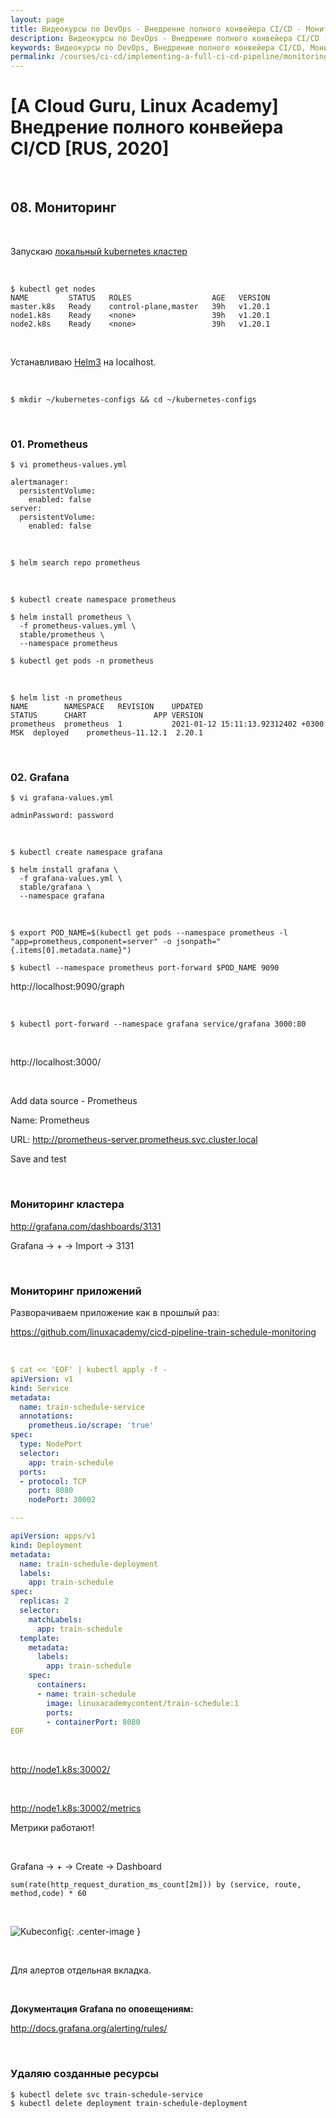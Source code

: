 ```yaml
---
layout: page
title: Видеокурсы по DevOps - Внедрение полного конвейера CI/CD - Мониторинг
description: Видеокурсы по DevOps - Внедрение полного конвейера CI/CD - Мониторинг
keywords: Видеокурсы по DevOps, Внедрение полного конвейера CI/CD, Мониторинг
permalink: /courses/ci-cd/implementing-a-full-ci-cd-pipeline/monitoring/
---
```


# [A Cloud Guru, Linux Academy] Внедрение полного конвейера CI/CD [RUS, 2020]

<br/>

## 08. Мониторинг

<br/>

Запускаю [локальный kubernetes кластер](https://github.com/webmakaka/vagrant-kubernetes-3-node-cluster-centos7)

<br/>

    $ kubectl get nodes
    NAME         STATUS   ROLES                  AGE   VERSION
    master.k8s   Ready    control-plane,master   39h   v1.20.1
    node1.k8s    Ready    <none>                 39h   v1.20.1
    node2.k8s    Ready    <none>                 39h   v1.20.1

<br/>

Устанавливаю [Helm3](/tools/containers/kubernetes/tools/packages/helm/setup/) на localhost.

<br/>

    $ mkdir ~/kubernetes-configs && cd ~/kubernetes-configs

<br/>

### 01. Prometheus

    $ vi prometheus-values.yml

```
alertmanager:
  persistentVolume:
    enabled: false
server:
  persistentVolume:
    enabled: false
```

<br/>

    $ helm search repo prometheus

<br/>

    $ kubectl create namespace prometheus

    $ helm install prometheus \
      -f prometheus-values.yml \
      stable/prometheus \
      --namespace prometheus

    $ kubectl get pods -n prometheus

<br/>

    $ helm list -n prometheus
    NAME      	NAMESPACE 	REVISION	UPDATED                               	STATUS  	CHART             	APP VERSION
    prometheus	prometheus	1       	2021-01-12 15:11:13.92312402 +0300 MSK	deployed	prometheus-11.12.1	2.20.1

<br/>

### 02. Grafana

    $ vi grafana-values.yml

```
adminPassword: password
```

<br/>

    $ kubectl create namespace grafana

    $ helm install grafana \
      -f grafana-values.yml \
      stable/grafana \
      --namespace grafana

<br/>

    $ export POD_NAME=$(kubectl get pods --namespace prometheus -l "app=prometheus,component=server" -o jsonpath="{.items[0].metadata.name}")

    $ kubectl --namespace prometheus port-forward $POD_NAME 9090

http://localhost:9090/graph

<br/>

    $ kubectl port-forward --namespace grafana service/grafana 3000:80

<br/>

http://localhost:3000/

<br/>

Add data source - Prometheus

Name: Prometheus

URL: http://prometheus-server.prometheus.svc.cluster.local

Save and test

<br/>

### Мониторинг кластера

http://grafana.com/dashboards/3131

Grafana -> + -> Import -> 3131

<br/>

### Мониторинг приложений

Разворачиваем приложение как в прошлый раз:

https://github.com/linuxacademy/cicd-pipeline-train-schedule-monitoring

<br/>

```yaml
$ cat << 'EOF' | kubectl apply -f -
apiVersion: v1
kind: Service
metadata:
  name: train-schedule-service
  annotations:
    prometheus.io/scrape: 'true'
spec:
  type: NodePort
  selector:
    app: train-schedule
  ports:
  - protocol: TCP
    port: 8080
    nodePort: 30002

---

apiVersion: apps/v1
kind: Deployment
metadata:
  name: train-schedule-deployment
  labels:
    app: train-schedule
spec:
  replicas: 2
  selector:
    matchLabels:
      app: train-schedule
  template:
    metadata:
      labels:
        app: train-schedule
    spec:
      containers:
      - name: train-schedule
        image: linuxacademycontent/train-schedule:1
        ports:
        - containerPort: 8080
EOF
```

<br/>

http://node1.k8s:30002/

<br/>

http://node1.k8s:30002/metrics

Метрики работают!

<br/>

Grafana -> + -> Create -> Dashboard

```
sum(rate(http_request_duration_ms_count[2m])) by (service, route, method,code) * 60
```

<br/>

![Kubeconfig](/img/courses/ci-cd/implementing-a-full-ci-cd-pipeline/pic-m07-pic01.png 'Kubeconfig'){: .center-image }

<br/>

Для алертов отдельная вкладка.

<br/>

**Документация Grafana по оповещениям:**

http://docs.grafana.org/alerting/rules/​

<br/>

### Удаляю созданные ресурсы

    $ kubectl delete svc train-schedule-service
    $ kubectl delete deployment train-schedule-deployment
